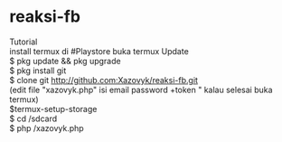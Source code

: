 # reaksi-fb


Tutorial
<br>
install termux di #Playstore buka termux Update
<br>
$ pkg update && pkg upgrade
<br>
$ pkg install git
<br>
$ clone git http://github.com:Xazovyk/reaksi-fb.git
<br>
 (edit file "xazovyk.php" isi email password +token " kalau selesai buka termux)
<br>
$termux-setup-storage 
<br>
$ cd /sdcard 
<br>
$ php /xazovyk.php
<br>
